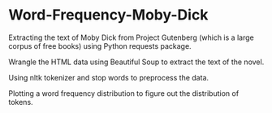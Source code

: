 # Word-Frequency-Moby-Dick

Extracting the text of Moby Dick from Project Gutenberg (which is a large corpus of free books) using Python requests package.

Wrangle the HTML data using Beautiful Soup to extract the text of the novel.

Using nltk tokenizer and stop words to preprocess the data.

Plotting a word frequency distribution to figure out the distribution of tokens.
